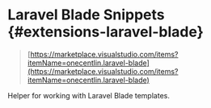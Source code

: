 # Laravel Blade Snippets {#extensions-laravel-blade}

> [https://marketplace.visualstudio.com/items?itemName=onecentlin.laravel-blade](https://marketplace.visualstudio.com/items?itemName=onecentlin.laravel-blade)

Helper for working with Laravel Blade templates.
